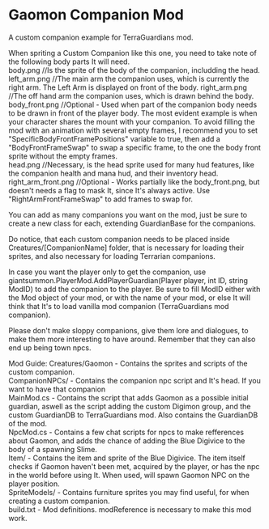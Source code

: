 # Gaomon Companion Mod
A custom companion example for TerraGuardians mod.

When spriting a Custom Companion like this one, you need to take note of the following body parts It will need.<br>
body.png //Is the sprite of the body of the companion, includding the head.<br>
left_arm.png //The main arm the companion uses, which is currently the right arm. The Left Arm is displayed on front of the body.
right_arm.png //The off hand arm the companion uses, which is drawn behind the body.<br>
body_front.png //Optional - Used when part of the companion body needs to be drawn in front of the player body. The most evident example is when your character shares the mount with your companion. To avoid filling the mod with an animation with several empty frames, I recommend you to set "SpecificBodyFrontFramePositions" variable to true, then add a "BodyFrontFrameSwap" to swap a specific frame, to the one the body front sprite without the empty frames.<br>
head.png //Necessary, is the head sprite used for many hud features, like the companion health and mana hud, and their inventory head.<br>
right_arm_front.png //Optional - Works partially like the body_front.png, but doesn't needs a flag to mask It, since It's always active. Use "RightArmFrontFrameSwap" to add frames to swap for.

You can add as many companions you want on the mod, just be sure to create a new class for each, extending GuardianBase for the companions.

Do notice, that each custom companion needs to be placed inside Creatures/[CompanionName] folder, that is necessary for loading their sprites, and also necessary for loading Terrarian companions.

In case you want the player only to get the companion, use giantsummon.PlayerMod.AddPlayerGuardian(Player player, int ID, string ModID) to add the companion to the player. Be sure to fill ModID either with the Mod object of your mod, or with the name of your mod, or else It will think that It's to load vanilla mod companion (TerraGuardians mod companion).

Please don't make sloppy companions, give them lore and dialogues, to make them more interesting to have around. Remember that they can also end up being town npcs.

Mod Guide:
Creatures/Gaomon - Contains the sprites and scripts of the custom companion.<br>
CompanionNPCs/ - Contains the companion npc script and It's head. If you want to have that companion <br>
MainMod.cs - Contains the script that adds Gaomon as a possible initial guardian, aswell as the script adding the custom Digimon group, and the custom GuardianDB to TerraGuardians mod. Also contains the GuardianDB of the mod.<br>
NpcMod.cs - Contains a few chat scripts for npcs to make refferences about Gaomon, and adds the chance of adding the Blue Digivice to the body of a spawning Slime.<br>
Item/ - Contains the item and sprite of the Blue Digivice. The item itself checks if Gaomon haven't been met, acquired by the player, or has the npc in the world before using It. When used, will spawn Gaomon NPC on the player position.<br>
SpriteModels/ - Contains furniture sprites you may find useful, for when creating a custom companion. <br>
build.txt - Mod definitions. modReference is necessary to make this mod work.
